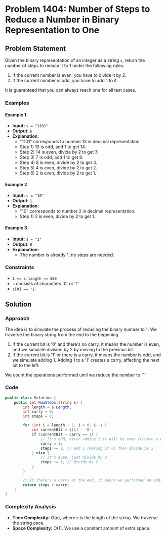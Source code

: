 
# Problem 1404: Number of Steps to Reduce a Number in Binary Representation to One

## Problem Statement
Given the binary representation of an integer as a string `s`, return the number of steps to reduce it to 1 under the following rules:

1. If the current number is even, you have to divide it by 2.
2. If the current number is odd, you have to add 1 to it.

It is guaranteed that you can always reach one for all test cases.

### Examples

#### Example 1
- **Input:** `s = "1101"`
- **Output:** `6`
- **Explanation:**
  - "1101" corresponds to number 13 in decimal representation.
  - Step 1) 13 is odd, add 1 to get 14.
  - Step 2) 14 is even, divide by 2 to get 7.
  - Step 3) 7 is odd, add 1 to get 8.
  - Step 4) 8 is even, divide by 2 to get 4.
  - Step 5) 4 is even, divide by 2 to get 2.
  - Step 6) 2 is even, divide by 2 to get 1.

#### Example 2
- **Input:** `s = "10"`
- **Output:** `1`
- **Explanation:**
  - "10" corresponds to number 2 in decimal representation.
  - Step 1) 2 is even, divide by 2 to get 1.

#### Example 3
- **Input:** `s = "1"`
- **Output:** `0`
- **Explanation:**
  - The number is already 1, no steps are needed.

### Constraints
- `1 <= s.length <= 500`
- `s` consists of characters '0' or '1'
- `s[0] == '1'`

## Solution

### Approach
The idea is to simulate the process of reducing the binary number to 1. We traverse the binary string from the end to the beginning. 

1. If the current bit is '0' and there's no carry, it means the number is even, and we simulate division by 2 by moving to the previous bit.
2. If the current bit is '1' or there is a carry, it means the number is odd, and we simulate adding 1. Adding 1 to a '1' creates a carry, affecting the next bit to the left.

We count the operations performed until we reduce the number to '1'.

### Code

```csharp
public class Solution {
    public int NumSteps(string s) {
        int length = s.Length;
        int carry = 0;
        int steps = 0;

        for (int i = length - 1; i > 0; i--) {
            int currentBit = s[i] - '0';
            if (currentBit + carry == 1) {
                // It's odd, after adding 1 it will be even (create a carry)
                carry = 1;
                steps += 2; // Add 1 (making it 0) then divide by 2
            } else {
                // It's even, just divide by 2
                steps += 1; // Divide by 2
            }
        }

        // If there's a carry at the end, it means we performed an additional step
        return steps + carry;
    }
}
```

### Complexity Analysis
- **Time Complexity:** O(n), where `n` is the length of the string. We traverse the string once.
- **Space Complexity:** O(1). We use a constant amount of extra space.
```
